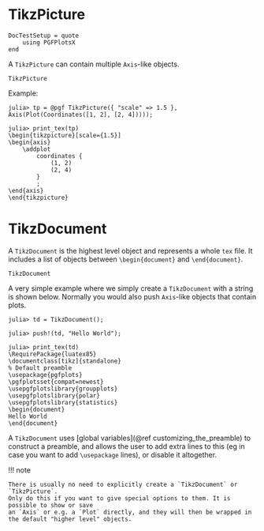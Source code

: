 # TikzPicture

```@meta
DocTestSetup = quote
    using PGFPlotsX
end
```

A `TikzPicture` can contain multiple `Axis`-like objects.

```@docs
TikzPicture
```

Example:

```jldoctest
julia> tp = @pgf TikzPicture({ "scale" => 1.5 }, Axis(Plot(Coordinates([1, 2], [2, 4]))));

julia> print_tex(tp)
\begin{tikzpicture}[scale={1.5}]
\begin{axis}
    \addplot
        coordinates {
            (1, 2)
            (2, 4)
        }
        ;
\end{axis}
\end{tikzpicture}
```

# TikzDocument

A `TikzDocument` is the highest level object and represents a whole `tex` file.
It includes a list of objects between `\begin{document}` and `\end{document}`.

```@docs
TikzDocument
```

A very simple example where we simply create a `TikzDocument` with a string is shown below.
Normally you would also push `Axis`-like objects that contain plots.

```julia-repl
julia> td = TikzDocument();

julia> push!(td, "Hello World");

julia> print_tex(td)
\RequirePackage{luatex85}
\documentclass[tikz]{standalone}
% Default preamble
\usepackage{pgfplots}
\pgfplotsset{compat=newest}
\usepgfplotslibrary{groupplots}
\usepgfplotslibrary{polar}
\usepgfplotslibrary{statistics}
\begin{document}
Hello World
\end{document}
```

A `TikzDocument` uses [global variables](@ref customizing_the_preamble) to construct a preamble, and allows the user to add extra lines to this (eg in case you want to add `\usepackage` lines), or disable it altogether.

!!! note

    There is usually no need to explicitly create a `TikzDocument` or `TikzPicture`.
    Only do this if you want to give special options to them. It is possible to show or save
    an `Axis` or e.g. a `Plot` directly, and they will then be wrapped in the default "higher level" objects.

